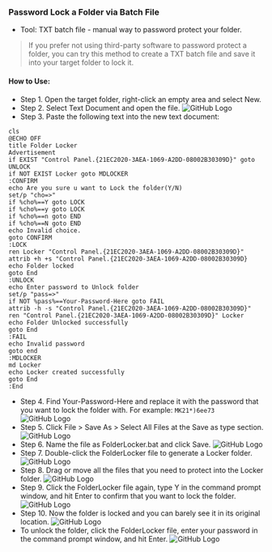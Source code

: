 ### Password Lock a Folder via Batch File
- Tool: TXT batch file - manual way to password protect your folder.

> If you prefer not using third-party software to password protect a folder, you can try this method to create a TXT batch file and save it into your target folder to lock it.

#### How to Use:
- Step 1. Open the target folder, right-click an empty area and select New.
- Step 2. Select Text Document and open the file.
![GitHub Logo](/images/lock-folder-via-txt-1.webp)
- Step 3. Paste the following text into the new text document: 

```
cls
@ECHO OFF
title Folder Locker
Advertisement
if EXIST "Control Panel.{21EC2020-3AEA-1069-A2DD-08002B30309D}" goto UNLOCK
if NOT EXIST Locker goto MDLOCKER
:CONFIRM
echo Are you sure u want to Lock the folder(Y/N)
set/p "cho=>"
if %cho%==Y goto LOCK
if %cho%==y goto LOCK
if %cho%==n goto END
if %cho%==N goto END
echo Invalid choice.
goto CONFIRM
:LOCK
ren Locker "Control Panel.{21EC2020-3AEA-1069-A2DD-08002B30309D}"
attrib +h +s "Control Panel.{21EC2020-3AEA-1069-A2DD-08002B30309D}
echo Folder locked
goto End
:UNLOCK
echo Enter password to Unlock folder
set/p "pass=>"
if NOT %pass%==Your-Password-Here goto FAIL
attrib -h -s "Control Panel.{21EC2020-3AEA-1069-A2DD-08002B30309D}"
ren "Control Panel.{21EC2020-3AEA-1069-A2DD-08002B30309D}" Locker
echo Folder Unlocked successfully
goto End
:FAIL
echo Invalid password
goto end
:MDLOCKER
md Locker
echo Locker created successfully
goto End
:End
```
- Step 4. Find Your-Password-Here and replace it with the password that you want to lock the folder with. For example: ```MK21*)6ee73```
![GitHub Logo](/images/lock-folder-via-txt-2.webp)
- Step 5. Click File > Save As > Select All Files at the Save as type section.
![GitHub Logo](/images/lock-folder-via-txt-3.webp)
- Step 6. Name the file as FolderLocker.bat and click Save. 
![GitHub Logo](/images/lock-folder-via-txt-4.webp)
- Step 7. Double-click the FolderLocker file to generate a Locker folder.
![GitHub Logo](/images/lock-folder-via-txt-5.webp)
- Step 8. Drag or move all the files that you need to protect into the Locker folder.
![GitHub Logo](/images/lock-folder-via-txt-6.webp)
- Step 9. Click the FolderLocker file again, type Y in the command prompt window, and hit Enter to confirm that you want to lock the folder.
![GitHub Logo](/images/lock-folder-via-txt-7.webp)
- Step 10. Now the folder is locked and you can barely see it in its original location.
![GitHub Logo](/images/lock-folder-via-txt-8.webp)
- To unlock the folder, click the FolderLocker file, enter your password in the command prompt window, and hit Enter.
![GitHub Logo](/images/lock-folder-via-txt-9.webp)